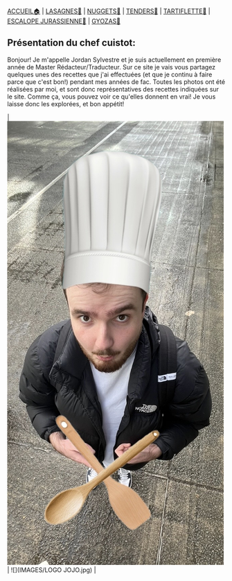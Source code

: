 [ACCUEIL🏠](index.md) | [LASAGNES🍝](lasagnes.md) | [NUGGETS🍗](nuggets.md) | [TENDERS🍗](tenders.md) | [TARTIFLETTE🧀](tartiflette.md) | [ESCALOPE JURASSIENNE🥩](escalope.md) | [GYOZAS🥟](gyozas.md)

## Présentation du chef cuistot:
Bonjour! Je m'appelle Jordan Sylvestre et je suis actuellement en première année de Master Rédacteur/Traducteur. Sur ce site je vais vous partagez quelques unes des recettes que j'ai effectuées (et que je continu à faire parce que c'est bon!) pendant mes années de fac. Toutes les photos ont été réalisées par moi, et sont donc représentatives des recettes indiquées sur le site. Comme ça, vous pouvez voir ce qu'elles donnent en vrai! Je vous laisse donc les explorées, et bon appétit!

| ![](IMAGES/Cuisto.jpg) | ![](IMAGES/LOGO JOJO.jpg) |


